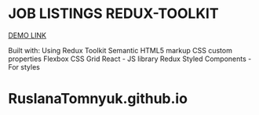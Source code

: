 # JOB LISTINGS REDUX-TOOLKIT

  [DEMO LINK](https://RuslanaTomnyuk.github.io/react_redux-toolkit-job-listings/)

Built with:
Using Redux Toolkit
Semantic HTML5 markup
CSS custom properties
Flexbox
CSS Grid
React - JS library
Redux
Styled Components - For styles
# RuslanaTomnyuk.github.io
